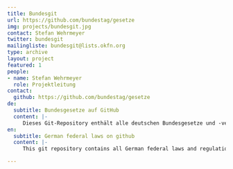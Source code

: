 ```yaml
---
title: Bundesgit
url: https://github.com/bundestag/gesetze
img: projects/bundesgit.jpg
contact: Stefan Wehrmeyer
twitter: bundesgit
mailingliste: bundesgit@lists.okfn.org
type: archive
layout: project
featured: 1
people:
- name: Stefan Wehrmeyer
  role: Projektleitung
contact:
  github: https://github.com/bundestag/gesetze
de:
  subtitle: Bundesgesetze auf GitHub
  content: |-
     Dieses Git-Repository enthält alle deutschen Bundesgesetze und -verordnungen im Markdown-Format. Als Quelle dienen die XML-Versionen der Gesetze von [gesetze-im-internet.de](http://www.gesetze-im-internet.de) . Mit BundesGit wird die jeweils aktuellste Version eines Gesetzes versioniert gespeichert - so wird die Entstehung, historische Entwicklung und die Aktualisierung von Gesetzen einfach und frei nachvollziehbar.
en:
  subtitle: German federal laws on github
  content: |-
     This git repository contains all German federal laws and regulations in markdown format. The XML version of these laws available on gesetze-im-internet.de serves as the source. With BundesGit the most current version of the laws is saved. Hereby, their historic development and adaptation is transparent and easily comprehensible.  

---
```



